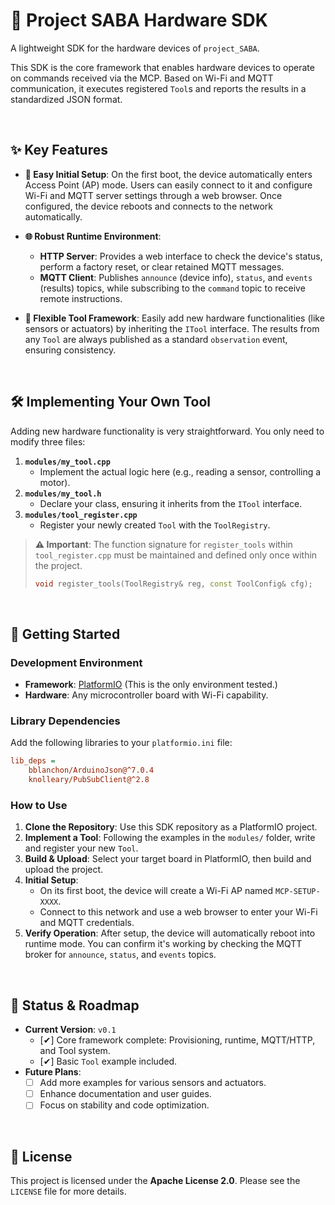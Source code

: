 
# 🦀 Project SABA Hardware SDK

A lightweight SDK for the hardware devices of `project_SABA`.

This SDK is the core framework that enables hardware devices to operate on commands received via the MCP. Based on Wi-Fi and MQTT communication, it executes registered `Tool`s and reports the results in a standardized JSON format.

<br>

## ✨ Key Features

* **🔌 Easy Initial Setup**: On the first boot, the device automatically enters Access Point (AP) mode. Users can easily connect to it and configure Wi-Fi and MQTT server settings through a web browser. Once configured, the device reboots and connects to the network automatically.

* **🌐 Robust Runtime Environment**:
    * **HTTP Server**: Provides a web interface to check the device's status, perform a factory reset, or clear retained MQTT messages.
    * **MQTT Client**: Publishes `announce` (device info), `status`, and `events` (results) topics, while subscribing to the `command` topic to receive remote instructions.

* **🔧 Flexible Tool Framework**: Easily add new hardware functionalities (like sensors or actuators) by inheriting the `ITool` interface. The results from any `Tool` are always published as a standard `observation` event, ensuring consistency.

<br>

## 🛠️ Implementing Your Own Tool

Adding new hardware functionality is very straightforward. You only need to modify three files:

1.  **`modules/my_tool.cpp`**
    * Implement the actual logic here (e.g., reading a sensor, controlling a motor).
2.  **`modules/my_tool.h`**
    * Declare your class, ensuring it inherits from the `ITool` interface.
3.  **`modules/tool_register.cpp`**
    * Register your newly created `Tool` with the `ToolRegistry`.

> **⚠️ Important**: The function signature for `register_tools` within `tool_register.cpp` must be maintained and defined only once within the project.
>
> ```cpp
> void register_tools(ToolRegistry& reg, const ToolConfig& cfg);
> ```

<br>

## 🚀 Getting Started

### **Development Environment**

* **Framework**: [PlatformIO](https://platformio.org/) (This is the only environment tested.)
* **Hardware**: Any microcontroller board with Wi-Fi capability.

### **Library Dependencies**

Add the following libraries to your `platformio.ini` file:

```ini
lib_deps =
    bblanchon/ArduinoJson@^7.0.4
    knolleary/PubSubClient@^2.8
````

### **How to Use**

1.  **Clone the Repository**: Use this SDK repository as a PlatformIO project.
2.  **Implement a Tool**: Following the examples in the `modules/` folder, write and register your new `Tool`.
3.  **Build & Upload**: Select your target board in PlatformIO, then build and upload the project.
4.  **Initial Setup**:
      * On its first boot, the device will create a Wi-Fi AP named `MCP-SETUP-XXXX`.
      * Connect to this network and use a web browser to enter your Wi-Fi and MQTT credentials.
5.  **Verify Operation**: After setup, the device will automatically reboot into runtime mode. You can confirm it's working by checking the MQTT broker for `announce`, `status`, and `events` topics.

<br>

## 📝 Status & Roadmap

  * **Current Version**: `v0.1`
      * [✔] Core framework complete: Provisioning, runtime, MQTT/HTTP, and Tool system.
      * [✔] Basic `Tool` example included.
  * **Future Plans**:
      * [ ] Add more examples for various sensors and actuators.
      * [ ] Enhance documentation and user guides.
      * [ ] Focus on stability and code optimization.

<br>

## 📜 License

This project is licensed under the **Apache License 2.0**. Please see the `LICENSE` file for more details.

```

```
